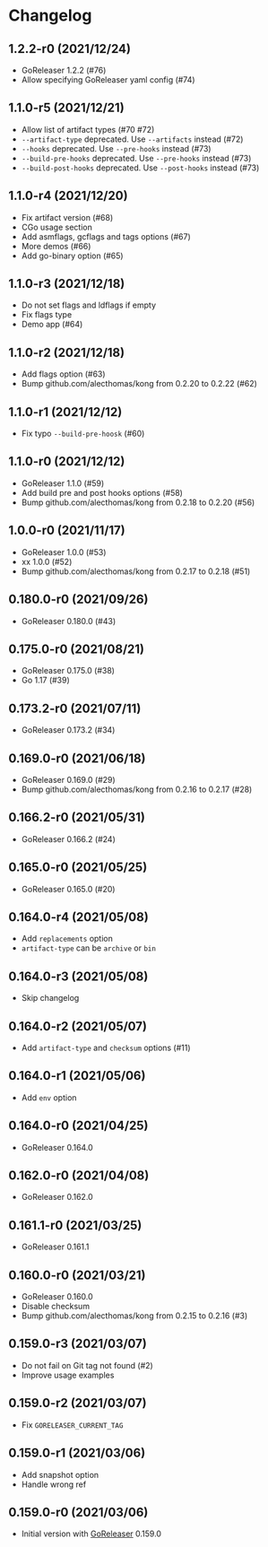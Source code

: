 # Changelog

## 1.2.2-r0 (2021/12/24)

* GoReleaser 1.2.2 (#76)
* Allow specifying GoReleaser yaml config (#74)

## 1.1.0-r5 (2021/12/21)

* Allow list of artifact types (#70 #72)
* `--artifact-type` deprecated. Use `--artifacts` instead (#72)
* `--hooks` deprecated. Use `--pre-hooks` instead (#73)
* `--build-pre-hooks` deprecated. Use `--pre-hooks` instead (#73)
* `--build-post-hooks` deprecated. Use `--post-hooks` instead (#73)

## 1.1.0-r4 (2021/12/20)

* Fix artifact version (#68)
* CGo usage section
* Add asmflags, gcflags and tags options (#67)
* More demos (#66)
* Add go-binary option (#65)

## 1.1.0-r3 (2021/12/18)

* Do not set flags and ldflags if empty
* Fix flags type
* Demo app (#64)

## 1.1.0-r2 (2021/12/18)

* Add flags option (#63)
* Bump github.com/alecthomas/kong from 0.2.20 to 0.2.22 (#62)

## 1.1.0-r1 (2021/12/12)

* Fix typo `--build-pre-hoosk` (#60)

## 1.1.0-r0 (2021/12/12)

* GoReleaser 1.1.0 (#59)
* Add build pre and post hooks options (#58)
* Bump github.com/alecthomas/kong from 0.2.18 to 0.2.20 (#56)

## 1.0.0-r0 (2021/11/17)

* GoReleaser 1.0.0 (#53)
* xx 1.0.0 (#52)
* Bump github.com/alecthomas/kong from 0.2.17 to 0.2.18 (#51)

## 0.180.0-r0 (2021/09/26)

* GoReleaser 0.180.0 (#43)

## 0.175.0-r0 (2021/08/21)

* GoReleaser 0.175.0 (#38)
* Go 1.17 (#39)

## 0.173.2-r0 (2021/07/11)

* GoReleaser 0.173.2 (#34)

## 0.169.0-r0 (2021/06/18)

* GoReleaser 0.169.0 (#29)
* Bump github.com/alecthomas/kong from 0.2.16 to 0.2.17 (#28)

## 0.166.2-r0 (2021/05/31)

* GoReleaser 0.166.2 (#24)

## 0.165.0-r0 (2021/05/25)

* GoReleaser 0.165.0 (#20)

## 0.164.0-r4 (2021/05/08)

* Add `replacements` option
* `artifact-type` can be `archive` or `bin`

## 0.164.0-r3 (2021/05/08)

* Skip changelog

## 0.164.0-r2 (2021/05/07)

* Add `artifact-type` and `checksum` options (#11)

## 0.164.0-r1 (2021/05/06)

* Add `env` option

## 0.164.0-r0 (2021/04/25)

* GoReleaser 0.164.0

## 0.162.0-r0 (2021/04/08)

* GoReleaser 0.162.0

## 0.161.1-r0 (2021/03/25)

* GoReleaser 0.161.1

## 0.160.0-r0 (2021/03/21)

* GoReleaser 0.160.0
* Disable checksum
* Bump github.com/alecthomas/kong from 0.2.15 to 0.2.16 (#3)

## 0.159.0-r3 (2021/03/07)

* Do not fail on Git tag not found (#2)
* Improve usage examples

## 0.159.0-r2 (2021/03/07)

* Fix `GORELEASER_CURRENT_TAG`

## 0.159.0-r1 (2021/03/06)

* Add snapshot option
* Handle wrong ref

## 0.159.0-r0 (2021/03/06)

* Initial version with [GoReleaser](https://github.com/goreleaser/goreleaser) 0.159.0
